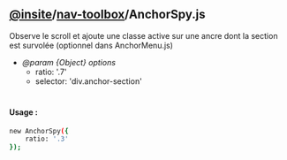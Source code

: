 ## [@insite](../../README.md)/[nav-toolbox](../README.md)/AnchorSpy.js

Observe le scroll et ajoute une classe active 
sur une ancre dont la section est survolée (optionnel dans AnchorMenu.js)

* *@param {Object} options* 
    * ratio: '.7'
    * selector: 'div.anchor-section'

#

#### Usage :


```bash
new AnchorSpy({
    ratio: '.3'
});
```

 